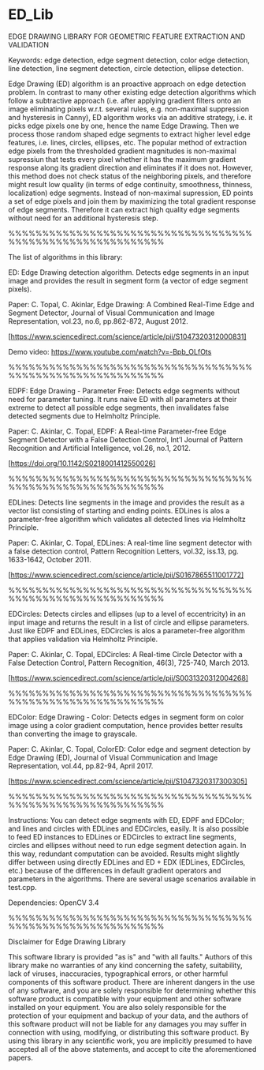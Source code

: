 # ED_Lib
EDGE DRAWING LIBRARY FOR GEOMETRIC FEATURE EXTRACTION AND VALIDATION

Keywords: edge detection, edge segment detection, color edge detection, line detection, line segment detection, circle detection, ellipse detection.

Edge Drawing (ED) algorithm is an proactive approach on edge detection problem.
In contrast to many other existing edge detection algorithms which follow a subtractive approach (i.e. after applying gradient filters onto an image eliminating pixels w.r.t. several rules, e.g. non-maximal suppression and hysteresis in Canny), ED algorithm works via an additive strategy, i.e. it picks edge pixels one by one, hence the name Edge Drawing.
Then we process those random shaped edge segments to extract higher level edge features, i.e. lines, circles, ellipses, etc.
The popular method of extraction edge pixels from the thresholded gradient magnitudes is non-maximal supressiun that tests every pixel whether it has the maximum gradient response along its gradient direction and eliminates if it does not.
However, this method does not check status of the neighboring pixels, and therefore might result low quality (in terms of edge continuity, smoothness, thinness, localization) edge segments.
Instead of non-maximal supression, ED points a set of edge pixels and join them by maximizing the total gradient response of edge segments.
Therefore it can extract high quality edge segments without need for an additional hysteresis step. 

%%%%%%%%%%%%%%%%%%%%%%%%%%%%%%%%%%%%%%%%%%%%%%%%%%%%%%%%%%%

The list of algorithms in this library:

ED: Edge Drawing detection algorithm. Detects edge segments in an input image and provides the result in segment form (a vector of edge segment pixels).

Paper: C. Topal, C. Akinlar, Edge Drawing: A Combined Real-Time Edge and Segment Detector, Journal of Visual Communication and Image Representation, vol.23, no.6, pp.862-872, August 2012.

[https://www.sciencedirect.com/science/article/pii/S1047320312000831]

Demo video: https://www.youtube.com/watch?v=-Bpb_OLfOts

%%%%%%%%%%%%%%%%%%%%%%%%%%%%%%%%%%%%%%%%%%%%%%%%%%%%%%%%%%%

EDPF: Edge Drawing - Parameter Free: Detects edge segments without need for parameter tuning. It runs naive ED with all parameters at their extreme to detect all possible edge segments, then invalidates false detected segments due to Helmholtz Principle.

Paper: C. Akinlar, C. Topal, EDPF: A Real-time Parameter-free Edge Segment Detector with a False Detection Control, Int’l Journal of Pattern Recognition and Artificial Intelligence, vol.26, no.1, 2012.

[https://doi.org/10.1142/S0218001412550026]

%%%%%%%%%%%%%%%%%%%%%%%%%%%%%%%%%%%%%%%%%%%%%%%%%%%%%%%%%%%

EDLines: Detects line segments in the image and provides the result as a vector list consisting of starting and ending points.
EDLines is alos a parameter-free algorithm which validates all detected lines via Helmholtz Principle.

Paper: C. Akinlar, C. Topal, EDLines: A real-time line segment detector with a false detection control, Pattern Recognition Letters, vol.32, iss.13, pg. 1633-1642, October 2011. 

[https://www.sciencedirect.com/science/article/pii/S0167865511001772]

%%%%%%%%%%%%%%%%%%%%%%%%%%%%%%%%%%%%%%%%%%%%%%%%%%%%%%%%%%%

EDCircles: Detects circles and ellipses (up to a level of eccentricity) in an input image and returns the result in a list of circle and ellipse parameters. Just like EDPF and EDLines, EDCircles is alos a parameter-free algorithm that applies validation via Helmholtz Principle.

Paper: C. Akinlar, C. Topal, EDCircles: A Real-time Circle Detector with a False Detection Control, Pattern Recognition, 46(3), 725-740, March 2013.

[https://www.sciencedirect.com/science/article/pii/S0031320312004268]

%%%%%%%%%%%%%%%%%%%%%%%%%%%%%%%%%%%%%%%%%%%%%%%%%%%%%%%%%%%

EDColor: Edge Drawing - Color: Detects edges in segment form on color image using a color gradient computation, hence provides better results than converting the image to grayscale.

Paper: C. Akinlar, C. Topal, ColorED: Color edge and segment detection by Edge Drawing (ED), Journal of Visual Communication and Image Representation, vol.44, pp.82-94, April 2017.

[https://www.sciencedirect.com/science/article/pii/S1047320317300305]

%%%%%%%%%%%%%%%%%%%%%%%%%%%%%%%%%%%%%%%%%%%%%%%%%%%%%%%%%%%

Instructions:
You can detect edge segments with ED, EDPF and EDColor; and lines and circles with EDLines and EDCircles, easily.
It is also possible to feed ED instances to EDLines or EDCircles to extract line segments, circles and ellipses without need to run edge segment detection again.
In this way, redundant computation can be avoided.
Results might slightly differ between using directly EDLines and ED + EDX (EDLines, EDCircles, etc.) because of the differences in default gradient operators and parameters in the algorithms.
There are several usage scenarios available in test.cpp. 

Dependencies: OpenCV 3.4

%%%%%%%%%%%%%%%%%%%%%%%%%%%%%%%%%%%%%%%%%%%%%%%%%%%%%%%%%%%

Disclaimer for Edge Drawing Library

This software library is provided "as is" and "with all faults." Authors of this library make no warranties of any kind concerning the safety, suitability, lack of viruses, inaccuracies, typographical errors, or other harmful components of this software product. 
There are inherent dangers in the use of any software, and you are solely responsible for determining whether this software product is compatible with your equipment and other software installed on your equipment. 
You are also solely responsible for the protection of your equipment and backup of your data, and the authors of this software product will not be liable for any damages you may suffer in connection with using, modifying, or distributing this software product. 
By using this library in any scientific work, you are implicitly presumed to have accepted all of the above statements, and accept to cite the aforementioned papers.
